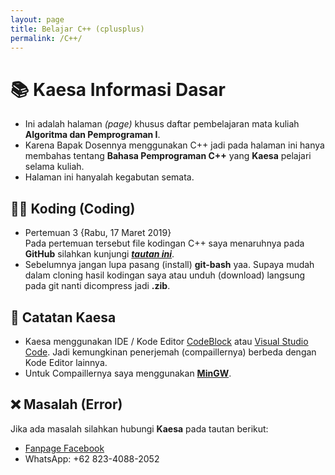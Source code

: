 ```yaml
---
layout: page
title: Belajar C++ (cplusplus)
permalink: /C++/
---
```


# 📚 Kaesa Informasi Dasar

- Ini adalah halaman *(page)* khusus daftar pembelajaran mata kuliah **Algoritma dan Pemprograman I**.
- Karena Bapak Dosennya menggunakan C++ jadi pada halaman ini hanya membahas tentang **Bahasa Pemprograman C++** yang **Kaesa** pelajari selama kuliah.
- Halaman ini hanyalah kegabutan semata.

## 👩‍💻 Koding (Coding)

- Pertemuan 3 {Rabu, 17 Maret 2019}  
Pada pertemuan tersebut file kodingan C++ saya menaruhnya pada **GitHub** silahkan kunjungi [***tautan ini***](https://github.com/lyrihkaesa/belajar-cpp).
- Sebelumnya jangan lupa pasang (install) **git-bash** yaa. Supaya mudah dalam cloning hasil kodingan saya atau unduh (download) langsung pada git nanti dicompress jadi **.zib**.

## 📔 Catatan Kaesa

- Kaesa menggunakan IDE / Kode Editor [CodeBlock](https://www.codeblocks.org/) atau [Visual Studio Code](https://code.visualstudio.com/). Jadi kemungkinan penerjemah (compaillernya) berbeda dengan Kode Editor lainnya. 
- Untuk Compaillernya saya menggunakan [**MinGW**](https://udomain.dl.sourceforge.net/project/mingw-w64/Toolchains%20targetting%20Win32/Personal%20Builds/mingw-builds/installer/mingw-w64-install.exe). 

## ❌  Masalah (Error)


Jika ada masalah silahkan hubungi **Kaesa** pada tautan berikut:

- [Fanpage Facebook](https://web.facebook.com/lyrihkaesaofficial)
- WhatsApp: +62 823-4088-2052

